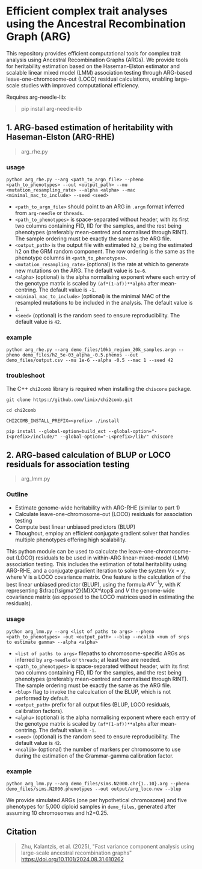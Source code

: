 # Efficient complex trait analyses using the Ancestral Recombination Graph (ARG)

This repository provides efficient computational tools for complex trait analysis using Ancestral Recombination Graphs (ARGs). We provide tools for heritability estimation based on the Haseman-Elston estimator and scalable linear mixed model (LMM) association testing through ARG-based leave-one-chromosome-out (LOCO) residual calculations, enabling large-scale studies with improved computational efficiency.

Requires arg-needle-lib:
> pip install arg-needle-lib

## 1. ARG-based estimation of heritability with Haseman-Elston (ARG-RHE)
> arg_rhe.py

### usage

`python arg_rhe.py --arg <path_to_argn_file> --pheno <path_to_phenotypes> --out <output_path> --mu <mutation_resampling_rate> --alpha <alpha> --mac <minimal_mac_to_include> --seed <seed>`

- `<path_to_argn_file>` should point to an ARG in `.argn` format inferred from `arg-needle` or `threads`.
- `<path_to_phenotypes>` is space-separated without header, with its first two columns containing FID, IID for the samples, and the rest being phenotypes (preferably mean-centred and normalised through RINT). The sample ordering must be exactly the same as the ARG file.
- `<output_path>` is the output file with estimated `h2_g` being the estimated h2 on the GRM random component. The row ordering is the same as the phenotype columns in `<path_to_phenotypes>`.
- `<mutation_resampling_rate>` (optional) is the rate at which to generate new mutations on the ARG. The default value is `1e-6`.
- `<alpha>` (optional) is the alpha normalising exponent where each entry of the genotype matrix is scaled by `(af*(1-af))**alpha` after mean-centring. The default value is `-1`.
- `<minimal_mac_to_include>` (optional) is the minimal MAC of the resampled mutations to be included in the analysis. The default value is `1`.
- `<seed>` (optional) is the random seed to ensure reproducibility. The default value is `42`.


### example

`python arg_rhe.py --arg demo_files/10kb_region_20k_samples.argn --pheno demo_files/h2_5e-03_alpha_-0.5.phenos --out demo_files/output.csv --mu 1e-6 --alpha -0.5 --mac 1 --seed 42`

### troubleshoot

The C++ `chi2comb` library is required when installing the `chiscore` package.
```
git clone https://github.com/limix/chi2comb.git

cd chi2comb

CHI2COMB_INSTALL_PREFIX=<prefix> ./install

pip install --global-option=build_ext --global-option="-I<prefix>/include/" --global-option="-L<prefix>/lib/" chiscore
```

## 2. ARG-based calculation of BLUP or LOCO residuals for association testing
> arg_lmm.py

### Outline
* Estimate genome-wide heritability with ARG-RHE (similar to part 1)
* Calculate leave-one-chromosome-out (LOCO) residuals for association testing
* Compute best linear unbiased predictors (BLUP)
* Thoughout, employ an efficient conjugate gradient solver that handles multiple phenotypes offering high scalability.

This python module can be used to calculate the leave-one-chromosome-out (LOCO) residuals to be used in within-ARG linear-mixed-model (LMM) association testing. This includes the estimation of total heritability using ARG-RHE, and a conjugate gradient iteration to solve the system $Vx=y$, where V is a LOCO covariance matrix. One feature is the calculation of the best linear unbiased predictor (BLUP), using the formula  $KV^{-1}y$, with $K$ representing $\frac{\sigma^2}{M}XX^\top$ and $V$ the genome-wide covariance matrix (as opposed to the LOCO matrices used in estimating the residuals).

### usage
```python arg_lmm.py --arg <list of paths to args> --pheno <path_to_phenotypes> -out <output_path> --blup --ncalib <num of snps to estimate gamma> --alpha <alpha>```

- `<list of paths to args>` filepaths to chromosome-specific ARGs as inferred by `arg-needle` or `threads`; at least two are needed.
- `<path_to_phenotypes>` is space-separated without header, with its first two columns containing FID, IID for the samples, and the rest being phenotypes (preferably mean-centred and normalised through RINT). The sample ordering must be exactly the same as the ARG file.
- `<blup>` flag to invoke the calculcation of the BLUP, which is not performed by default.
- `<output_path>` prefix for all output files (BLUP, LOCO residuals, calibration factors).
- `<alpha>` (optional) is the alpha normalising exponent where each entry of the genotype matrix is scaled by `(af*(1-af))**alpha` after mean-centring. The default value is `-1`.
- `<seed>` (optional) is the random seed to ensure reproducibility. The default value is `42`.
- `<ncalib>` (optional) the number of markers per chromosome to use during the estimation of the Grammar-gamma calibration factor.

### example
```python arg_lmm.py --arg demo_files/sims.N2000.chr{1..10}.arg --pheno demo_files/sims.N2000.phenotypes --out output/arg_loco.new --blup```

We provide simulated ARGs (one per hypothetical chromosome) and five phenotypes for 5,000 diploid samples in `demo_files`, generated after assuming 10 chromosomes and h2=0.25.


## Citation
> Zhu, Kalantzis, et al. (2025), "Fast variance component analysis using large-scale ancestral recombination graphs"
https://doi.org/10.1101/2024.08.31.610262